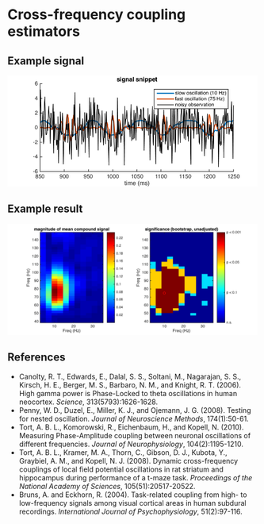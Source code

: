 # Cross-frequency coupling estimators

## Example signal
![nonlinearly coupled signal snippet](doc/signal_snippet.png)

## Example result
![MCS example heat map](doc/mcs_example.png)

## References
- Canolty, R. T., Edwards, E., Dalal, S. S., Soltani, M., Nagarajan, S. S., Kirsch, H. E., Berger, M. S., Barbaro, N. M., and Knight, R. T. (2006). High gamma power is Phase-Locked to theta oscillations in human neocortex. _Science_, 313(5793):1626-1628.
- Penny, W. D., Duzel, E., Miller, K. J., and Ojemann, J. G. (2008). Testing for nested oscillation. _Journal of Neuroscience Methods_, 174(1):50-61.
- Tort, A. B. L., Komorowski, R., Eichenbaum, H., and Kopell, N. (2010). Measuring Phase-Amplitude coupling between neuronal oscillations of different frequencies. _Journal of Neurophysiology_, 104(2):1195-1210.
- Tort, A. B. L., Kramer, M. A., Thorn, C., Gibson, D. J., Kubota, Y., Graybiel, A. M., and Kopell, N. J. (2008). Dynamic cross-frequency couplings of local field potential oscillations in rat striatum and hippocampus during performance of a t-maze task. _Proceedings of the National Academy of Sciences_, 105(51):20517-20522.
- Bruns, A. and Eckhorn, R. (2004). Task-related coupling from high- to low-frequency signals among visual cortical areas in human subdural recordings. _International Journal of Psychophysiology_, 51(2):97-116.
